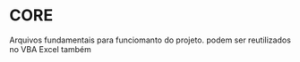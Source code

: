 # CORE
Arquivos fundamentais para funciomanto do projeto.
podem ser reutilizados no VBA Excel também
